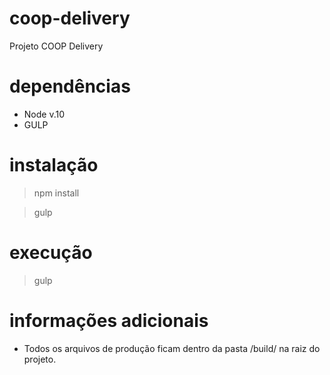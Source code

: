 # coop-delivery
Projeto COOP Delivery

# dependências
* Node v.10
* GULP

# instalação
> npm install

> gulp

# execução
> gulp

# informações adicionais
* Todos os arquivos de produção ficam dentro da pasta /build/ na raiz do projeto.
